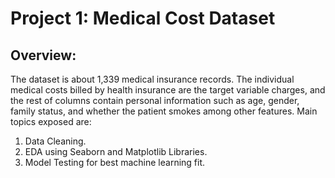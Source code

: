 # Project 1: Medical Cost Dataset 
## Overview:
The dataset is about 1,339 medical insurance records. The individual medical costs billed by health insurance are the target variable charges, and the rest of columns contain personal information such as age, gender, family status, and whether the patient smokes among other features.
Main topics exposed are: 
1) Data Cleaning. 
2) EDA using Seaborn and Matplotlib Libraries. 
3) Model Testing for best machine learning fit.
